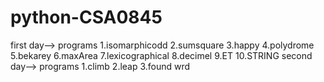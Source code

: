 # python-CSA0845
first day-->
programs
1.isomarphicodd
2.sumsquare
3.happy
4.polydrome
5.bekarey
6.maxArea
7.lexicographical
8.decimel
9.ET
10.STRING
second day-->
programs
1.climb
2.leap
3.found wrd
